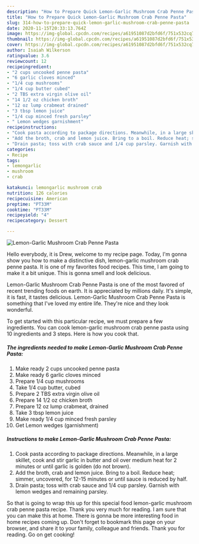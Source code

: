 ```yaml
---
description: "How to Prepare Quick Lemon-Garlic Mushroom Crab Penne Pasta"
title: "How to Prepare Quick Lemon-Garlic Mushroom Crab Penne Pasta"
slug: 314-how-to-prepare-quick-lemon-garlic-mushroom-crab-penne-pasta
date: 2020-11-15T20:33:13.764Z
image: https://img-global.cpcdn.com/recipes/a61951087d2bfd6f/751x532cq70/lemon-garlic-mushroom-crab-penne-pasta-recipe-main-photo.jpg
thumbnail: https://img-global.cpcdn.com/recipes/a61951087d2bfd6f/751x532cq70/lemon-garlic-mushroom-crab-penne-pasta-recipe-main-photo.jpg
cover: https://img-global.cpcdn.com/recipes/a61951087d2bfd6f/751x532cq70/lemon-garlic-mushroom-crab-penne-pasta-recipe-main-photo.jpg
author: Isaiah Wilkerson
ratingvalue: 3.6
reviewcount: 12
recipeingredient:
- "2 cups uncooked penne pasta"
- "6 garlic cloves minced"
- "1/4 cup mushrooms"
- "1/4 cup butter cubed"
- "2 TBS extra virgin olive oil"
- "14 1/2 oz chicken broth"
- "12 oz lump crabmeat drained"
- "3 tbsp lemon juice"
- "1/4 cup minced fresh parsley"
- " Lemon wedges garnishment"
recipeinstructions:
- "Cook pasta according to package directions. Meanwhile, in a large skillet, cook and stir garlic in butter and oil over medium heat for 2 minutes or until garlic is golden (do not brown)."
- "Add the broth, crab and lemon juice. Bring to a boil. Reduce heat; simmer, uncovered, for 12-15 minutes or until sauce is reduced by half."
- "Drain pasta; toss with crab sauce and 1/4 cup parsley. Garnish with lemon wedges and remaining parsley."
categories:
- Recipe
tags:
- lemongarlic
- mushroom
- crab

katakunci: lemongarlic mushroom crab 
nutrition: 126 calories
recipecuisine: American
preptime: "PT33M"
cooktime: "PT33M"
recipeyield: "4"
recipecategory: Dessert

---
```



![Lemon-Garlic Mushroom Crab Penne Pasta](https://img-global.cpcdn.com/recipes/a61951087d2bfd6f/751x532cq70/lemon-garlic-mushroom-crab-penne-pasta-recipe-main-photo.jpg)

Hello everybody, it is Drew, welcome to my recipe page. Today, I'm gonna show you how to make a distinctive dish, lemon-garlic mushroom crab penne pasta. It is one of my favorites food recipes. This time, I am going to make it a bit unique. This is gonna smell and look delicious.



Lemon-Garlic Mushroom Crab Penne Pasta is one of the most favored of recent trending foods on earth. It is appreciated by millions daily. It's simple, it is fast, it tastes delicious. Lemon-Garlic Mushroom Crab Penne Pasta is something that I've loved my entire life. They're nice and they look wonderful.


To get started with this particular recipe, we must prepare a few ingredients. You can cook lemon-garlic mushroom crab penne pasta using 10 ingredients and 3 steps. Here is how you cook that.

<!--inarticleads1-->

##### The ingredients needed to make Lemon-Garlic Mushroom Crab Penne Pasta:

1. Make ready 2 cups uncooked penne pasta
1. Make ready 6 garlic cloves minced
1. Prepare 1/4 cup mushrooms
1. Take 1/4 cup butter, cubed
1. Prepare 2 TBS extra virgin olive oil
1. Prepare 14 1/2 oz chicken broth
1. Prepare 12 oz lump crabmeat, drained
1. Take 3 tbsp lemon juice
1. Make ready 1/4 cup minced fresh parsley
1. Get  Lemon wedges (garnishment)




<!--inarticleads2-->

##### Instructions to make Lemon-Garlic Mushroom Crab Penne Pasta:

1. Cook pasta according to package directions. Meanwhile, in a large skillet, cook and stir garlic in butter and oil over medium heat for 2 minutes or until garlic is golden (do not brown).
1. Add the broth, crab and lemon juice. Bring to a boil. Reduce heat; simmer, uncovered, for 12-15 minutes or until sauce is reduced by half.
1. Drain pasta; toss with crab sauce and 1/4 cup parsley. Garnish with lemon wedges and remaining parsley.




So that is going to wrap this up for this special food lemon-garlic mushroom crab penne pasta recipe. Thank you very much for reading. I am sure that you can make this at home. There is gonna be more interesting food in home recipes coming up. Don't forget to bookmark this page on your browser, and share it to your family, colleague and friends. Thank you for reading. Go on get cooking!
